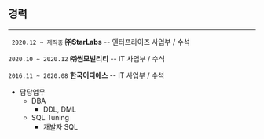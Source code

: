 ## 경력<br>
-----------
``` 2020.12 ~ 재직중``` **㈜StarLabs**   -- 엔터프라이즈 사업부 / 수석

``` 2020.10 ~ 2020.12 ``` **㈜썸모빌리티** -- IT 사업부 / 수석

``` 2016.11 ~ 2020.08 ``` **한국이디에스** -- IT 사업부 / 수석


* 담당업무
  - DBA
    + DDL, DML
  - SQL Tuning
    + 개발자 SQL
